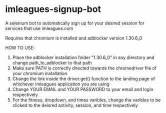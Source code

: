 # imleagues-signup-bot
A selenium bot to automatically sign up for your desired session for services that use imleagues.com

Requires that chromium is installed and adblocker version 1.30.6_0

HOW TO USE:
1. Place the adblocker installation folder "1.30.6_0" in any directory and change path_to_adblocker to that path
2. Make sure PATH is correctly directed towards the chromedriver file of your chromium installation
3. Change the link inside the driver.get() function to the landing page of whichever imleagues application you are using
4. Change YOUR EMAIL and YOUR PASSWORD to your email and login respectively
5. For the fitness, dropdown, and times varibles, change the varibles to be clicked to the deisred activity, session, and time respectively
